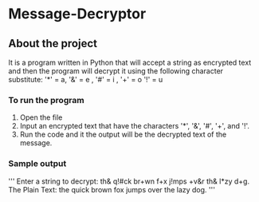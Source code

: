 # Message-Decryptor
## About the project
It is a program written in Python that will accept a string as encrypted text and then the program will decrypt it using the following character substitute:
'*' = a, '&' = e , '#' = i , '+' = o '!' = u

### To run the program
1. Open the file 
2. Input an encrypted text that have the characters '*', '&', '#', '+', and '!'.
3. Run the code and it the output will be the decrypted text of the message.

### Sample output
'''
Enter a string to decrypt: th& q!#ck br+wn f+x j!mps +v&r th& l*zy d+g.
The Plain Text:  the quick brown fox jumps over the lazy dog.
'''
